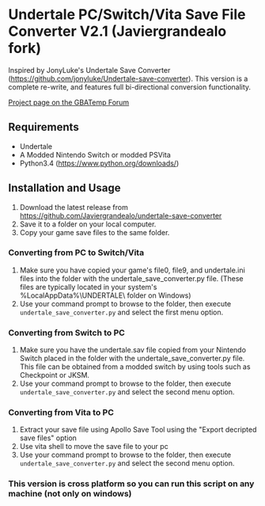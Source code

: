 # Undertale PC/Switch/Vita Save File Converter V2.1 (Javiergrandealo fork)
Inspired by JonyLuke's Undertale Save Converter (https://github.com/jonyluke/Undertale-save-converter).
This version is a complete re-write, and features full bi-directional conversion functionality.

[Project page on the GBATemp Forum](https://gbatemp.net/threads/undertale-save-game-converter-v2-with-full-bi-directional-pc-switch-conversion-ability.542897/)


## Requirements 
- Undertale
- A Modded Nintendo Switch or modded PSVita
- Python3.4 (https://www.python.org/downloads/)



## Installation and Usage
1. Download the latest release from https://github.com/Javiergrandealo/undertale-save-converter
2. Save it to a folder on your local computer.
3. Copy your game save files to the same folder.


### Converting from PC to Switch/Vita
1. Make sure you have copied your game's file0, file9, and undertale.ini files into the folder with the undertale_save_converter.py file.
   (These files are typically located in your system's %LocalAppData%\UNDERTALE\ folder on Windows)
2. Use your command prompt to browse to the folder, then execute `undertale_save_converter.py` and select the first menu option.



### Converting from Switch to PC
1. Make sure you have the undertale.sav file copied from your Nintendo Switch placed in the folder with the undertale_save_converter.py file.
   This file can be obtained from a modded switch by using tools such as Checkpoint or JKSM.
2. Use your command prompt to browse to the folder, then execute `undertale_save_converter.py` and select the second menu option.

### Converting from Vita to PC
1. Extract your save file using Apollo Save Tool using the "Export decripted save files" option
2. Use vita shell to move the save file to your pc
3. Use your command prompt to browse to the folder, then execute `undertale_save_converter.py` and select the second menu option.


### This version is cross platform so you can run this script on any machine (not only on windows)
